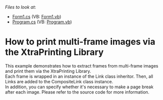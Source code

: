 <!-- default file list -->
*Files to look at*:

* [Form1.cs](./CS/Form1.cs) (VB: [Form1.vb](./VB/Form1.vb))
* [Program.cs](./CS/Program.cs) (VB: [Program.vb](./VB/Program.vb))
<!-- default file list end -->
# How to print multi-frame images via the XtraPrinting Library


<p>This example demonstrates how to extract frames from multi-frame images and print them via the XtraPrinting Library.<br />
Each frame is wrapped in an instance of the Link class inheritor. Then, all Links are added to the CompositeLink class instance.<br />
In addition, you can specify whether it's necessary to make a page break after each image. Please refer to the source code for more information.</p>

<br/>


